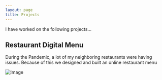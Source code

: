 ```yaml
---
layout: page
title: Projects
---
```


I have worked on the following projects...

## Restaurant Digital Menu
During the Pandemic, a lot of my neighboring restaurants were having issues. Because of this we designed and built an online restaurant menu

![Image](https://anthonyl.s3.amazonaws.com/DigitalMenu-Demo.png)